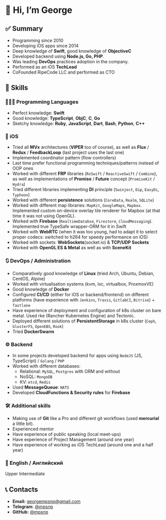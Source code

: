 # 👋 Hi, I’m George

## ✅ Summary

- Programming since 2010
- Developing iOS apps since 2014
- Deep knowledge of **Swift**, good knowledge of **ObjectiveC**
- Developed backend using **Node.js, Go, PHP**.
- Was leading **DevOps** practices adoption in the company.
- Performed as an iOS **TechLead**
- CoFounded RipeCode LLC and performed as CTO

## 🦾 Skills

### 🧑🏻‍💻 Programming Languages

- Perfect knowledge: **Swift**
- Good knowledge: **TypeScript**, **ObjC**, **C**, **Go**
- Sketchy knowledge: **Ruby**, **JavaScript**, **Dart**, **Bash**, **Python**, **C++**

### 📱 iOS

- Tried all **MVx** architectures (**VIPER** too of course), as well as **Flux** / **Redux** / **FeedbackLoop** (last project uses the last one)
- Implemented coordinator pattern (flow controllers)
- Last time prefer functional programming techniques/patterns instead of OOP ones
- Worked with different **FRP** libraries (`RxSwift` / `ReactiveSwift` / `Combine`), as well as implementations of **Promise** / **Future** concept (`PromiseKit` / `Hydra`)
- Tried different libraries implementing **DI** principle (`Swinject`, `Dip`, `EasyDi`, `Typhoon`)
- Worked with different **persistence** solutions (`CoreData`, `Realm`, `SQLite`)
- Worked with different map libraries:  `MapKit`, `GoogleMaps`, `Mapbox`. Implemented custom on-device overlay tile renderer for Mapbox (at that time it was not using OpenGL).
- Worked with **Firebase** (`RealtimeDatabse`, `Firestore`, `CloudMessaging`). Implemented true TypeSafe wrapper-ORM for it in Swift
- Worked with **WebRTC** (when it was too young, had to adapt it to select proper codecs: switched to h264 for speedy performance on iOS)
- Worked with sockets: **WebSockets**(socket.io) & **TCP/UDP Sockets**
- Worked with **OpenGL ES & Metal** as well as with **SceneKit**

### 🔃 DevOps / Administration

- Comparatively good knowledge of **Linux** (tried Arch, Ubuntu, Debian, CentOS, Alpine)
- Worked with virtualisation systems (kvm, lxc, virtualbox, ProxmoxVE)
- Good knowledge of **Docker**
- Configured **CI/CD** (either for iOS or backend/frontend) on different platforms (have experience with `Jenkins`, `Travis`, `GitlabCI`, `Bitrise`) + `fastlane`
- Have experience of deployment and configuration of k8s cluster on bare metal. Used rke (Rancher Kubernetes Engine) and Tectonic.
- Deployed different solutions of **PersistentStorage** in k8s cluster (`Ceph`, `GlusterFS`, `OpenEBS`, `Rook`)
- Tried **DockerSwarm**

### ⚙️ Backend

- In some projects developed backend for apps using `NodeJS` (JS, TypeScript) / `Golang` / `PHP`
- Worked with different databases:
    - Relational: `MySQL`, `Postgres` with ORM and without
    - NoSQL: `MongoDB`
    - KV: `etcd`, `Redis`
- Used **MessageQueue**: `NATS`
- Developed **CloudFunctions & Security rules** for **Firebase**

### 🛠 Additional skills

- Making use of **Git** like a Pro and different git workflows (used **mercurial** a little bit).
- Experienced mentor
- Have experience of public speaking (local meet-ups)
- Have experience of Project Management (around one year)
- Have experience of working as iOS TechLead (around one and a half year)

### 📢 English / Английский

Upper Intermediate

## 📞 Contacts

- **Email:** [georgempsnp@gmail.com](mailto:georgempsnp@gmail.com)
- **Telegram**: [@mpsnp](https://t.me/mpsnp)
- **GitHub:**  [@mpsnp](https://github.com/mpsnp)
